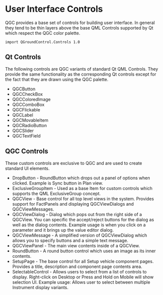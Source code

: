 # User Interface Controls

QGC provides a base set of controls for building user interface. In general they tend to be thin layers above the base QML Controls supported by Qt which respect the QGC color palette.

```
import QGroundControl.Controls 1.0
```

## Qt Controls

The following controls are QGC variants of standard Qt QML Controls. They provide the same functionality as the corresponding Qt controls except for the fact that they are drawn using the QGC palette.

- QGCButton
- QGCCheckBox
- QGCColoredImage
- QGCComboBox
- QGCFlickable
- QGCLabel
- QGCMovableItem
- QGCRadioButton
- QGCSlider
- QGCTextField

## QGC Controls

These custom controls are exclusive to QGC and are used to create standard UI elements.

- DropButton - RoundButton which drops out a panel of options when clicked. Example is Sync button in Plan view.
- ExclusiveGroupItem - Used as a base Item for custom controls which supports the QML ExclusiveGroup concept.
- QGCView - Base control for all top level views in the system. Provides support for FactPanels and displaying QGCViewDialogs and QGCViewMessages.
- QGCViewDialog - Dialog which pops out from the right side of a QGCView. You can specific the accept/reject buttons for the dialog as well as the dialog contents. Example usage is when you click on a parameter and it brings up the value editor dialog.
- QGCViewMessage - A simplified version of QGCViewDialog which allows you to specify buttons and a simple text message.
- QGCViewPanel - The main view contents inside of a QGCView.
- RoundButton - A round button control which uses an image as its inner contents.
- SetupPage - The base control for all Setup vehicle component pages. Provides a title, description and component page contents area.
- SelectableControl - Allows users to select from a list of controls to display. Right-click on Desktop or Press and Hold on Mobile will show selection UI. Example usage: Allows user to select between multiple Instrument display variants.
